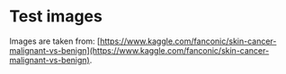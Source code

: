 # Test images

Images are taken from: [https://www.kaggle.com/fanconic/skin-cancer-malignant-vs-benign](https://www.kaggle.com/fanconic/skin-cancer-malignant-vs-benign).
